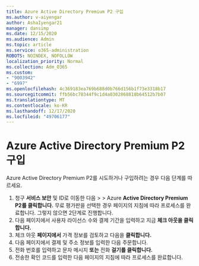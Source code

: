 ```yaml
---
title: Azure Active Directory Premium P2 구입
ms.author: v-aiyengar
author: AshaIyengar21
manager: dansimp
ms.date: 12/15/2020
ms.audience: Admin
ms.topic: article
ms.service: o365-administration
ROBOTS: NOINDEX, NOFOLLOW
localization_priority: Normal
ms.collection: Adm_O365
ms.custom:
- "9003942"
- "6997"
ms.openlocfilehash: 4c369183ea769b688d0b766d156b1f73e3318b17
ms.sourcegitcommit: ffb56bc78344f9c1d4a0302868818b64512b7b07
ms.translationtype: MT
ms.contentlocale: ko-KR
ms.lasthandoff: 12/17/2020
ms.locfileid: "49706177"
---
```

# <a name="buy-azure-active-directory-premium-p2"></a>Azure Active Directory Premium P2 구입

Azure Active Directory Premium P2를 시도하거나 구입하려는 경우 다음 단계를 따르세요.

1. 청구 **서비스 보안** 및 ID로 이동한 다음  >    >  [](https://go.microsoft.com/fwlink/?linkid=2131946)Azure **Active Directory Premium P2를 클릭합니다.**
무료 평가판을 선택한 경우 페이지의 지침에 따라 프로세스를 완료합니다. 그렇지 않으면 2단계로 진행합니다.
1. 다음 페이지에서 사용자 라이선스 수와 결제 기간을 입력하고 지금 **체크 아웃을 클릭합니다.**
1. 체크 아웃 **페이지에서** 가격 정보를 검토하고 다음을 **클릭합니다.**
1. 다음 페이지에서 결제 및 주소 정보를 입력한 다음 주문합니다.
1. 전화 번호를 입력하고 문자 메시지 **또는** 전화 **걸기를 클릭합니다.**
1. 전송한 확인 코드를 입력한 다음 페이지의 지침에 따라 프로세스를 완료합니다.
